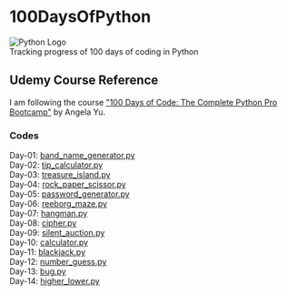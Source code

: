 # 100DaysOfPython  
![Python Logo](https://www.python.org/static/community_logos/python-logo.png)  
Tracking progress of 100 days of coding in Python


## Udemy Course Reference
I am following the course ["100 Days of Code: The Complete Python Pro Bootcamp"](https://www.udemy.com/course/100-days-of-code) by Angela Yu.

### Codes
Day-01: [band_name_generator.py](day_01/band_name_generator.py)  
Day-02: [tip_calculator.py](day_02/tip_calculator.py)  
Day-03: [treasure_island.py](day_03/treasure_island.py)  
Day-04: [rock_paper_scissor.py](day_04/rock_paper_scissor.py)  
Day-05: [password_generator.py](day_05/password_generator.py)  
Day-06: [reeborg_maze.py](day_06/reeborg_maze.txt)  
Day-07: [hangman.py](day_07/hangman.py)  
Day-08: [cipher.py](day_08/cipher.py)  
Day-09: [silent_auction.py](day_09/silent_auction.py)  
Day-10: [calculator.py](day_10/calculator.py)  
Day-11: [blackjack.py](day_11/blackjack.py)  
Day-12: [number_guess.py](day_12/number_guess.py)  
Day-13: [bug.py](day_13/bug.py)  
Day-14: [higher_lower.py](day_14/higher_lower.py)  

